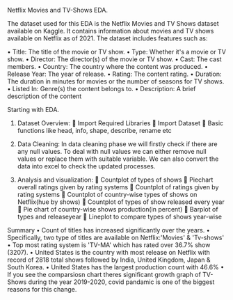 Netflix Movies and TV-Shows EDA.

The dataset used for this EDA is the Netflix Movies and TV Shows dataset available on Kaggle. It contains information about movies and TV shows available on Netflix as of 2021. The dataset includes features such as:

•	Title: The title of the movie or TV show.
•	Type: Whether it's a movie or TV show.
•	Director: The director(s) of the movie or TV show.
•	Cast: The cast members.
•	Country: The country where the content was produced.
•	Release Year: The year of release.
•	Rating: The content rating.
•	Duration: The duration in minutes for movies or the number of seasons for TV shows.
•	Listed In: Genre(s) the content belongs to.
•	Description: A brief description of the content

Starting with EDA.

1)	Dataset Overview:
	Import Required Libraries
	Import Dataset
	Basic functions like head, info, shape, describe, rename etc

3)	Data Cleaning: 
In data cleaning phase we will firstly check if there are any null values. To deal with null values we can either remove null values or replace them with suitable variable. We can also convert the data into excel to check the updated processes.

5)	Analysis and visualization:
	Countplot of types of shows
	Piechart overall ratings given by rating systems
	Countplot of ratings given by rating systems
	Countplot of country-wise types of shows on Netflix(hue by shows)
	Countplot of types of show released every year
	Pie chart of country-wise shows production(in percent)
	Barplot of types and releaseyear
	Lineplot to compare types of shows year-wise

Summary 
•	Count of titles has increased significantly over the years.
•	Specifically, two type of titles are available on Netflix:'Movies' & 'Tv-shows'
•	Top most rating system is 'TV-MA' which has rated over 36.7% show (3207).
•	United States is the country with most release on Netflix with record of 2818 total shows followed by India, United Kingdom, Japan & South Korea.
•	United States has the largest production count with 46.6%
•	If you see the comparsiosn chart theres significant growth graph of TV-Shows during the year 2019-2020, covid pandamic is one of the biggest reasons for this change.


